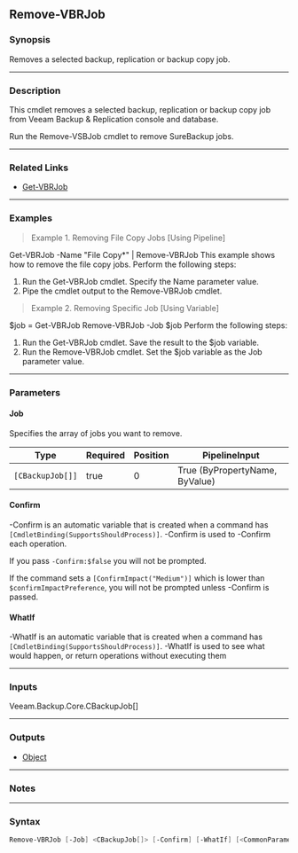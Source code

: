 Remove-VBRJob
-------------

### Synopsis
Removes a selected backup, replication or backup copy job.

---

### Description

This cmdlet removes a selected backup, replication or backup copy job from Veeam Backup & Replication console and database.

Run the Remove-VSBJob cmdlet to remove SureBackup jobs.

---

### Related Links
* [Get-VBRJob](Get-VBRJob)

---

### Examples
> Example 1. Removing File Copy Jobs [Using Pipeline]

Get-VBRJob -Name "File Copy*" | Remove-VBRJob
This example shows how to remove the file copy jobs.
Perform the following steps:
1. Run the Get-VBRJob cmdlet. Specify the Name parameter value.
2. Pipe the cmdlet output to the Remove-VBRJob cmdlet.
> Example 2. Removing Specific Job [Using Variable]

$job = Get-VBRJob
Remove-VBRJob -Job $job
Perform the following steps:
1. Run the Get-VBRJob cmdlet. Save the result to the $job variable.
2. Run the Remove-VBRJob cmdlet. Set the $job variable as the Job parameter value.

---

### Parameters
#### **Job**
Specifies the array of jobs you want to remove.

|Type            |Required|Position|PipelineInput                 |
|----------------|--------|--------|------------------------------|
|`[CBackupJob[]]`|true    |0       |True (ByPropertyName, ByValue)|

#### **Confirm**
-Confirm is an automatic variable that is created when a command has ```[CmdletBinding(SupportsShouldProcess)]```.
-Confirm is used to -Confirm each operation.

If you pass ```-Confirm:$false``` you will not be prompted.

If the command sets a ```[ConfirmImpact("Medium")]``` which is lower than ```$confirmImpactPreference```, you will not be prompted unless -Confirm is passed.

#### **WhatIf**
-WhatIf is an automatic variable that is created when a command has ```[CmdletBinding(SupportsShouldProcess)]```.
-WhatIf is used to see what would happen, or return operations without executing them

---

### Inputs
Veeam.Backup.Core.CBackupJob[]

---

### Outputs
* [Object](https://learn.microsoft.com/en-us/dotnet/api/System.Object)

---

### Notes

---

### Syntax
```PowerShell
Remove-VBRJob [-Job] <CBackupJob[]> [-Confirm] [-WhatIf] [<CommonParameters>]
```
